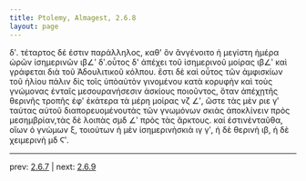 ```yaml
---
title: Ptolemy, Almagest, 2.6.8
layout: page
---
```


δʹ. τέταρτος δέ ἐστιν παράλληλος, καθ' ὃν ἂνγένοιτο ἡ μεγίστη ἡμέρα ὡρῶν ἰσημερινῶν ιβ∠ʹ δʹ.οὗτος δ' ἀπέχει τοῦ ἰσημερινοῦ μοίρας ιβ∠ʹ καὶ γράφεται διὰ τοῦ Ἀδουλιτικοῦ κόλπου. ἔστι δὲ καὶ οὗτος τῶν ἀμφισκίων τοῦ ἡλίου πάλιν δὶς τοῖς ὑπὸαὐτὸν γινομένου κατὰ κορυφὴν καὶ τοὺς γνώμονας ἐνταῖς μεσουρανήσεσιν ἀσκίους ποιοῦντος, ὅταν ἀπέχῃτῆς θερινῆς τροπῆς ἐφ' ἑκάτερα τὰ μέρη μοίρας νζ ∠ʹ, ὥστε τὰς μὲν ριε γʹ ταύτας αὐτοῦ διαπορευομένουτὰς τῶν γνωμόνων σκιὰς ἀποκλίνειν πρὸς μεσημβρίαν,τὰς δὲ λοιπὰς σμδ ∠ʹ πρὸς τὰς ἄρκτους. καί ἐστινἐνταῦθα, οἵων ὁ γνώμων ξ, τοιούτων ἡ μὲν ἰσημερινὴσκιὰ ιγ γʹ, ἡ δὲ θερινὴ ιβ, ἡ δὲ χειμερινὴ μδ Ϛʹ.

---

prev: [2.6.7](../2.6.7/) | next: [2.6.9](../2.6.9/)

